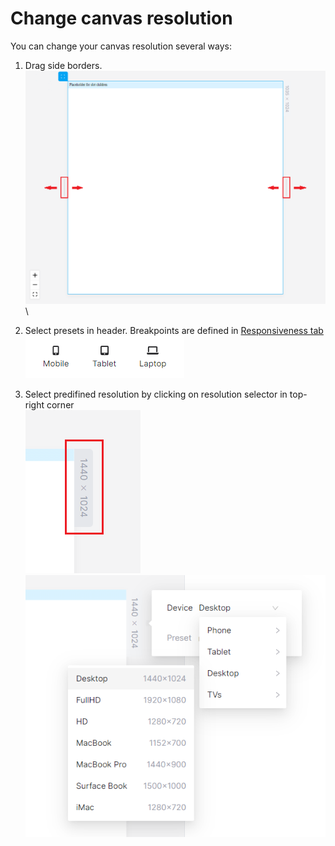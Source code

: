 # Change canvas resolution

You can change your canvas resolution several ways:

1. Drag side borders.\
   <img src="../../.gitbook/assets/image (9) (1).png" alt="" data-size="original">\

2. Select presets in header. Breakpoints are defined in [Responsiveness tab](../../resuponshibu.md)\
   ![](<../../.gitbook/assets/image (2) (1).png>)
3. Select predifined resolution by clicking on resolution selector in top-right corner\
   ![](<../../.gitbook/assets/image (2) (1) (1).png>)\
   <img src="../../.gitbook/assets/image (4) (1) (1) (1).png" alt="" data-size="original">
